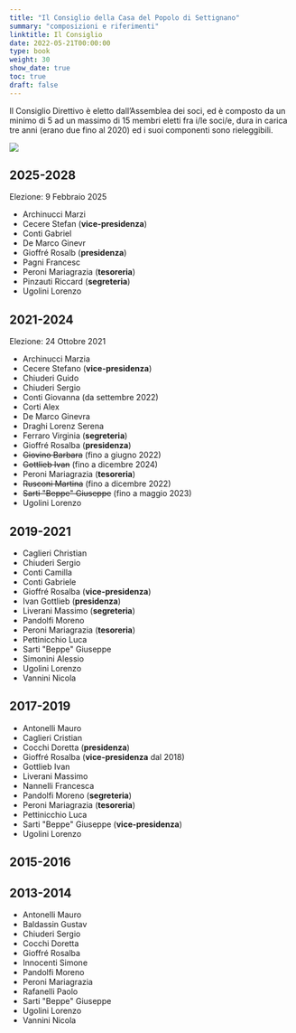 ```yaml
---
title: "Il Consiglio della Casa del Popolo di Settignano"
summary: "composizioni e riferimenti"
linktitle: Il Consiglio
date: 2022-05-21T00:00:00
type: book
weight: 30
show_date: true
toc: true
draft: false
---
```


Il Consiglio Direttivo è eletto dall’Assemblea dei soci, ed è composto da un minimo di 5 ad un massimo di 15 membri eletti fra i/le soci/e, dura in carica tre anni (erano due fino al 2020) ed i suoi componenti sono rieleggibili.

![](foto/consiglio2022.webp)

## 2025-2028
Elezione: 9 Febbraio 2025

- Archinucci Marzi
- Cecere Stefan (**vice-presidenza**)
- Conti Gabriel
- De Marco Ginevr
- Gioffré Rosalb (**presidenza**)
- Pagni Francesc
- Peroni Mariagrazia (**tesoreria**)
- Pinzauti Riccard (**segreteria**)
- Ugolini Lorenzo

## 2021-2024
Elezione: 24 Ottobre 2021

- Archinucci Marzia
- Cecere Stefano (**vice-presidenza**)
- Chiuderi Guido
- Chiuderi Sergio
- Conti Giovanna (da settembre 2022)
- Corti Alex
- De Marco Ginevra
- Draghi Lorenz Serena
- Ferraro Virginia (**segreteria**)
- Gioffré Rosalba (**presidenza**)
- ~~Giovino Barbara~~  (fino a giugno 2022)
- ~~Gottlieb Ivan~~ (fino a dicembre 2024)
- Peroni Mariagrazia (**tesoreria**)
- ~~Rusconi Martina~~ (fino a dicembre 2022)
- ~~Sarti "Beppe" Giuseppe~~ (fino a maggio 2023)
- Ugolini Lorenzo

## 2019-2021

- Caglieri Christian
- Chiuderi Sergio
- Conti Camilla
- Conti Gabriele
- Gioffré Rosalba (**vice-presidenza**)
- Ivan Gottlieb (**presidenza**)
- Liverani Massimo (**segreteria**)
- Pandolfi Moreno
- Peroni Mariagrazia (**tesoreria**)
- Pettinicchio Luca
- Sarti "Beppe" Giuseppe
- Simonini Alessio
- Ugolini Lorenzo
- Vannini Nicola

## 2017-2019

- Antonelli Mauro
- Caglieri Cristian
- Cocchi Doretta (**presidenza**)
- Gioffré Rosalba (**vice-presidenza** dal 2018)
- Gottlieb Ivan
- Liverani Massimo
- Nannelli Francesca
- Pandolfi Moreno (**segreteria**)
- Peroni Mariagrazia (**tesoreria**)
- Pettinicchio Luca
- Sarti "Beppe" Giuseppe (**vice-presidenza**)
- Ugolini Lorenzo

## 2015-2016

## 2013-2014

- Antonelli Mauro
- Baldassin Gustav
- Chiuderi Sergio
- Cocchi Doretta
- Gioffré Rosalba
- Innocenti Simone
- Pandolfi Moreno
- Peroni Mariagrazia
- Rafanelli Paolo
- Sarti "Beppe" Giuseppe
- Ugolini Lorenzo
- Vannini Nicola
